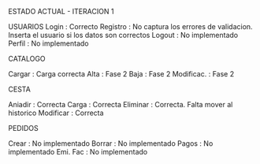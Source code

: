 ESTADO ACTUAL - ITERACION 1

USUARIOS
Login      :          Correcto
Registro   :          No captura los errores de validacion. Inserta el usuario si los datos son correctos
Logout     :          No implementado
Perfil     :          No implementado

CATALOGO

Cargar     :          Carga correcta
Alta       :          Fase 2
Baja       :          Fase 2
Modificac. :          Fase 2

CESTA

Aniadir    :          Correcta
Carga      :          Correcta
Eliminar   :          Correcta. Falta mover al historico
Modificar  :          Correcta

PEDIDOS

Crear      :          No implementado
Borrar     :          No implementado
Pagos      :          No implementado
Emi. Fac   :          No implementado

